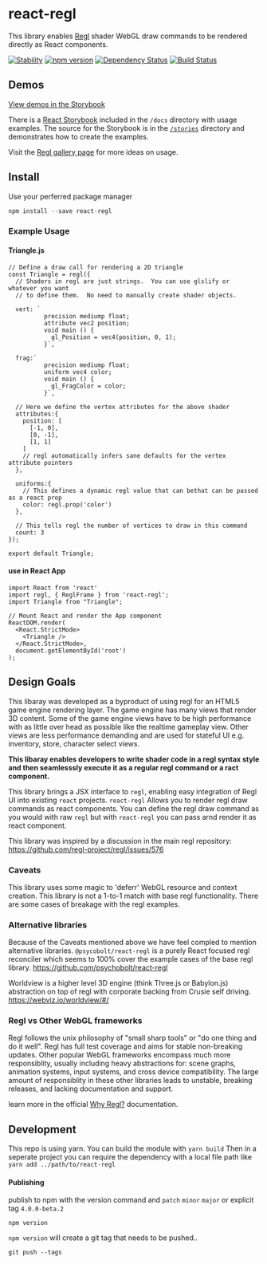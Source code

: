 # react-regl
This library enables [Regl](http://regl.party/) shader WebGL draw commands to be rendered directly as React components.

[![Stability](https://img.shields.io/badge/Stability-Experimental-orange.svg)](https://nodejs.org/api/documentation.html#documentation_stability_index)
[![npm version](https://badge.fury.io/js/react-regl.svg)](https://badge.fury.io/js/react-regl)
[![Dependency Status](https://david-dm.org/kevzettler/react-regl.svg)](https://david-dm.org/kevzettler/react-regl)
[![Build Status](https://travis-ci.org/kevzettler/react-regl.svg?branch=master)](https://travis-ci.org/kevzettler/react-regl)

## Demos
[View demos in the Storybook](https://kevzettler.com/react-regl)

There is a [React Storybook](https://storybook.js.org/) included in the `/docs` directory with usage examples. The source for the Storybook is in the [`/stories`](./src/stories) directory and demonstrates how to create the examples.

Visit the [Regl gallery page](http://regl.party/examples) for more ideas on usage.

## Install
Use your perferred package manager
```javascript
npm install --save react-regl
```

### Example Usage

#### Triangle.js
```
// Define a draw call for rendering a 2D triangle
const Triangle = regl({
  // Shaders in regl are just strings.  You can use glslify or whatever you want
  // to define them.  No need to manually create shader objects.

  vert: `
          precision mediump float;
          attribute vec2 position;
          void main () {
            gl_Position = vec4(position, 0, 1);
          }`,

  frag:`
          precision mediump float;
          uniform vec4 color;
          void main () {
            gl_FragColor = color;
          }`,

  // Here we define the vertex attributes for the above shader
  attributes:{
    position: [
      [-1, 0],
      [0, -1],
      [1, 1]
    ]
    // regl automatically infers sane defaults for the vertex attribute pointers
  },

  uniforms:{
    // This defines a dynamic regl value that can bethat can be passed as a react prop
    color: regl.prop('color')
  },

  // This tells regl the number of vertices to draw in this command
  count: 3
});

export default Triangle;
```

#### use in React App
```
import React from 'react'
import regl, { ReglFrame } from 'react-regl';
import Triangle from "Triangle";

// Mount React and render the App component
ReactDOM.render(
  <React.StrictMode>
    <Triangle />
  </React.StrictMode>,
  document.getElementById('root')
);
```

## Design Goals
This libaray was developed as a byproduct of using regl for an HTML5 game engine rendering layer. The game engine has many views that render 3D content. Some of the game engine views have to be high performance with as little over head as possible like the realtime gameplay view. Other views are less performance demanding and are used for stateful UI e.g. inventory, store, character select views.

**This libaray enables developers to write shader code in a regl syntax style and then seamlesssly execute it as a regular regl command or a ract component.**

This library brings a JSX interface to `regl`, enabling easy integration of Regl UI into existing `react` projects. `react-regl` Allows you to render regl draw commands as react components. You can define the regl draw command as you would with raw `regl` but with `react-regl` you can pass arnd render it as react component.

This library was inspired by a discussion in the main regl repository: https://github.com/regl-project/regl/issues/576

### Caveats
This library uses some magic to 'deferr' WebGL resource and context creation. This library is not a 1-to-1 match with base regl functionality. There are some cases of breakage with the regl examples.

### Alternative libraries
Because of the Caveats mentioned above we have feel compled to mention alternative libraries. `@psycobolt/react-regl` is a purely React focused regl reconciler which seems to 100% cover the example cases of the base regl library.
https://github.com/psychobolt/react-regl

Worldview is a higher level 3D engine (think Three.js or Babylon.js) abstraction on top of regl with corporate backing from Crusie self driving.
https://webviz.io/worldview/#/

### Regl vs Other WebGL frameworks
Regl follows the unix philosophy of "small sharp tools" or "do one thing and do it well". Regl has full test coverage and aims for stable non-breaking updates. Other popular WebGL frameworks encompass much more responsiblity, usually including heavy abstractions for: scene graphs, animation systems, input systems, and cross device compatibility. The large amount of responsiblity in these other libraries leads to unstable, breaking releases, and lacking documentation and support.

learn more in the official [Why Regl?](https://github.com/regl-project/regl#why-regl) documentation.

## Development
This repo is using yarn. You can build the module with `yarn build` Then in a seperate project you can require the dependency with a local file path like `yarn add ../path/to/react-regl`


#### Publishing

publish to npm with the version command and `patch` `minor` `major` or explicit tag `4.0.0-beta.2`
```
npm version
```

`npm version` will create a git tag that needs to be pushed..
```
git push --tags

```
